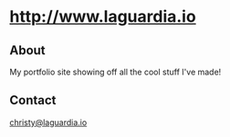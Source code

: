 # <http://www.laguardia.io>

## About

My portfolio site showing off all the cool stuff I've made!

## Contact

christy@laguardia.io
